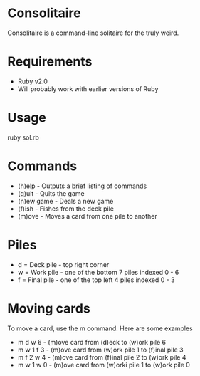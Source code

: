 Consolitaire
============
Consolitaire is a command-line solitaire for the truly weird.

Requirements
============
* Ruby v2.0
 * Will probably work with earlier versions of Ruby

Usage
=====
ruby sol.rb

Commands
========
* (h)elp - Outputs a brief listing of commands
* (q)uit - Quits the game
* (n)ew game - Deals a new game
* (f)ish - Fishes from the deck pile
* (m)ove - Moves a card from one pile to another

Piles
=====
* d = Deck pile - top right corner
* w = Work pile - one of the bottom 7 piles indexed 0 - 6
* f = Final pile - one of the top left 4 piles indexed 0 - 3

Moving cards
============
To move a card, use the m command. Here are some examples
* m d w 6 - (m)ove card from (d)eck to (w)ork pile 6
* m w 1 f 3 - (m)ove card from (w)ork pile 1 to (f)inal pile 3
* m f 2 w 4 - (m)ove card from (f)inal pile 2 to (w)ork pile 4
* m w 1 w 0 - (m)ove card from (w)orki pile 1 to (w)ork pile 0


